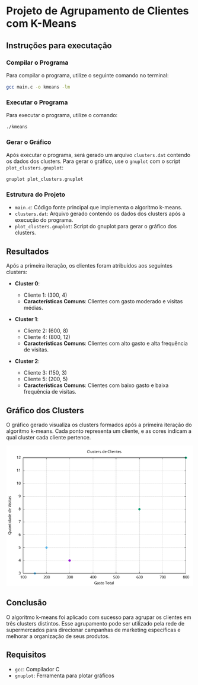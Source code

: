 # Projeto de Agrupamento de Clientes com K-Means

## Instruções para executação

### Compilar o Programa

Para compilar o programa, utilize o seguinte comando no terminal:

```sh
gcc main.c -o kmeans -lm
```

### Executar o Programa

Para executar o programa, utilize o comando:

```sh
./kmeans
```

### Gerar o Gráfico

Após executar o programa, será gerado um arquivo `clusters.dat` contendo os dados dos clusters. Para gerar o gráfico, use o `gnuplot` com o script `plot_clusters.gnuplot`:

```sh
gnuplot plot_clusters.gnuplot
```

### Estrutura do Projeto

- `main.c`: Código fonte principal que implementa o algoritmo k-means.
- `clusters.dat`: Arquivo gerado contendo os dados dos clusters após a execução do programa.
- `plot_clusters.gnuplot`: Script do gnuplot para gerar o gráfico dos clusters.

## Resultados

Após a primeira iteração, os clientes foram atribuídos aos seguintes clusters:

- **Cluster 0**:
  - Cliente 1: (300, 4)
  - **Características Comuns**: Clientes com gasto moderado e visitas médias.

- **Cluster 1**:
  - Cliente 2: (600, 8)
  - Cliente 4: (800, 12)
  - **Características Comuns**: Clientes com alto gasto e alta frequência de visitas.

- **Cluster 2**:
  - Cliente 3: (150, 3)
  - Cliente 5: (200, 5)
  - **Características Comuns**: Clientes com baixo gasto e baixa frequência de visitas.

## Gráfico dos Clusters

O gráfico gerado visualiza os clusters formados após a primeira iteração do algoritmo k-means. Cada ponto representa um cliente, e as cores indicam a qual cluster cada cliente pertence.

![Gráfico dos Clusters](clusters.png)

## Conclusão

O algoritmo k-means foi aplicado com sucesso para agrupar os clientes em três clusters distintos. Esse agrupamento pode ser utilizado pela rede de supermercados para direcionar campanhas de marketing específicas e melhorar a organização de seus produtos.

## Requisitos

- `gcc`: Compilador C
- `gnuplot`: Ferramenta para plotar gráficos
